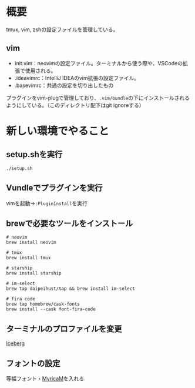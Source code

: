 # 概要
tmux, vim, zshの設定ファイルを管理している。

## vim
- init.vim：neovimの設定ファイル。ターミナルから使う際や、VSCodeの拡張で使用される。
- .ideavimrc：IntelliJ IDEAのvim拡張の設定ファイル。
- .basevimrc：共通の設定を切り出したもの

プラグインをvim-plugで管理しており、`.vim/bundle`の下にインストールされるようにしている。（このディレクトリ配下はgit ignoreする）

# 新しい環境でやること
## setup.shを実行
```
./setup.sh
```

## Vundleでプラグインを実行
vimを起動→`:PluginInstall`を実行

## brewで必要なツールをインストール
```
# neovim
brew install neovim

# tmux
brew install tmux

# starship
brew install starship

# im-select
brew tap daipeihust/tap && brew install im-select

# fira code
brew tap homebrew/cask-fonts
brew install --cask font-fira-code
```

## ターミナルのプロファイルを変更
[Iceberg](http://cocopon.github.io/iceberg.vim/)

## フォントの設定
等幅フォント・[MyricaM](https://myrica.estable.jp/myricamhistry/)を入れる